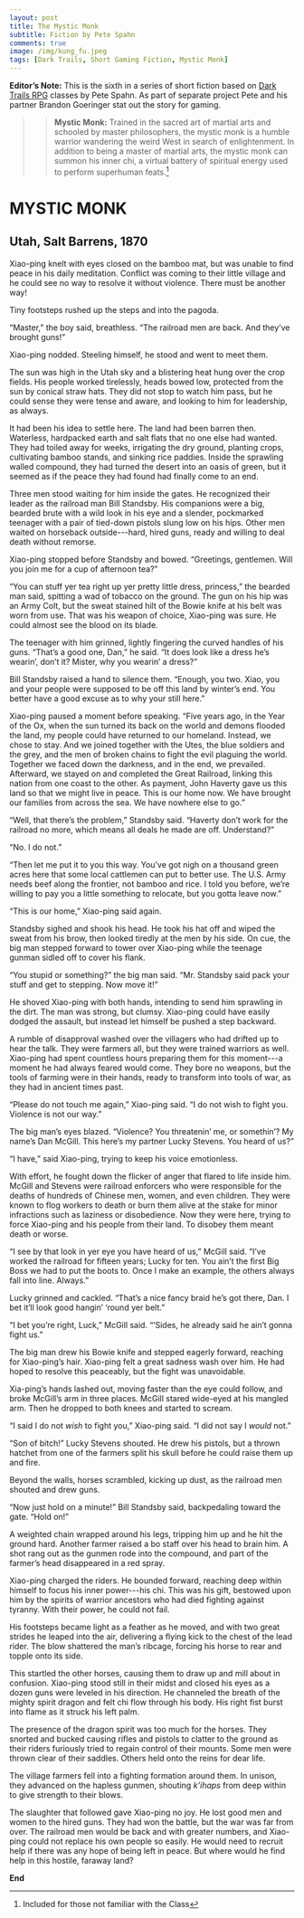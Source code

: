 ```yaml
---
layout: post
title: The Mystic Monk
subtitle: Fiction by Pete Spahn
comments: true
image: /img/kung_fu.jpeg
tags: [Dark Trails, Short Gaming Fiction, Mystic Monk]
---
```


**Editor’s Note:** This is the sixth in a series of short fiction based on [Dark Trails RPG](https://www.darktrailsrpg.com) classes by Pete Spahn. As part of separate project Pete and his partner Brandon Goeringer stat out the story for gaming.

>>**Mystic Monk:** Trained in the sacred art of martial arts and schooled by master philosophers, the mystic monk is a humble warrior wandering the weird West in search of enlightenment. In addition to being a master of martial arts, the mystic monk can summon his inner chi, a virtual battery of spiritual energy used to perform superhuman feats.[^1]

# MYSTIC MONK

## Utah, Salt Barrens, 1870

Xiao-ping knelt with eyes closed on the bamboo mat, but was unable to find peace in his daily meditation. Conflict was coming to their little village and he could see no way to resolve it without violence. There must be another way!

Tiny footsteps rushed up the steps and into the pagoda.

“Master,” the boy said, breathless. “The railroad men are back. And they’ve brought guns!”

Xiao-ping nodded. Steeling himself, he stood and went to meet them.

The sun was high in the Utah sky and a blistering heat hung over the crop fields. His people worked tirelessly, heads bowed low, protected from the sun by conical straw hats. They did not stop to watch him pass, but he could sense they were tense and aware, and looking to him for leadership, as always.

It had been his idea to settle here. The land had been barren then. Waterless, hardpacked earth and salt flats that no one else had wanted. They had toiled away for weeks, irrigating the dry ground, planting crops, cultivating bamboo stands, and sinking rice paddies. Inside the sprawling walled compound, they had turned the desert into an oasis of green, but it seemed as if the peace they had found had finally come to an end.

Three men stood waiting for him inside the gates. He recognized their leader as the railroad man Bill Standsby. His companions were a big, bearded brute with a wild look in his eye and a slender, pockmarked teenager with a pair of tied-down pistols slung low on his hips. Other men waited on horseback outside---hard, hired guns, ready and willing to deal death without remorse.

Xiao-ping stopped before Standsby and bowed. “Greetings, gentlemen. Will you join me for a cup of afternoon tea?”

“You can stuff yer tea right up yer pretty little dress, princess,” the bearded man said, spitting a wad of tobacco on the ground. The gun on his hip was an Army Colt, but the sweat stained hilt of the Bowie knife at his belt was worn from use. That was his weapon of choice, Xiao-ping was sure. He could almost see the blood on its blade.

The teenager with him grinned, lightly fingering the curved handles of his guns. “That’s a good one, Dan,” he said. “It does look like a dress he’s wearin’, don’t it?  Mister, why you wearin’ a dress?”

Bill Standsby raised a hand to silence them. “Enough, you two. Xiao, you and your people were supposed to be off this land by winter’s end. You better have a good excuse as to why your still here.”

Xiao-ping paused a moment before speaking. “Five years ago, in the Year of the Ox, when the sun turned its back on the world and demons flooded the land, my people could have returned to our homeland. Instead, we chose to stay. And we joined together with the Utes, the blue soldiers and the grey, and the men of broken chains to fight the evil plaguing the world. Together we faced down the darkness, and in the end, we prevailed. Afterward, we stayed on and completed the Great Railroad, linking this nation from one coast to the other. As payment, John Haverty gave us this land so that we might live in peace. This is our home now. We have brought our families from across the sea. We have nowhere else to go.”

 “Well, that there’s the problem,” Standsby said. “Haverty don’t work for the railroad no more, which means all deals he made are off. Understand?”

“No. I do not.”

“Then let me put it to you this way. You’ve got nigh on a thousand green acres here that some local cattlemen can put to better use. The U.S. Army needs beef along the frontier, not bamboo and rice. I told you before, we’re willing to pay you a little something to relocate, but you gotta leave now.”

“This is our home,” Xiao-ping said again.

Standsby sighed and shook his head. He took his hat off and wiped the sweat from his brow, then looked tiredly at the men by his side. On cue, the big man stepped forward to tower over Xiao-ping while the teenage gunman sidled off to cover his flank.

“You stupid or something?” the big man said. “Mr. Standsby said pack your stuff and get to stepping. Now move it!”

He shoved Xiao-ping with both hands, intending to send him sprawling in the dirt. The man was strong, but clumsy. Xiao-ping could have easily dodged the assault, but instead let himself be pushed a step backward.

A rumble of disapproval washed over the villagers who had drifted up to hear the talk. They were farmers all, but they were trained warriors as well. Xiao-ping had spent countless hours preparing them for this moment---a moment he had always feared would come. They bore no weapons, but the tools of farming were in their hands, ready to transform into tools of war, as they had in ancient times past.

“Please do not touch me again,” Xiao-ping said. “I do not wish to fight you. Violence is not our way.”

The big man’s eyes blazed. “Violence? You threatenin’ me, or somethin’? My name’s Dan McGill. This here’s my partner Lucky Stevens. You heard of us?”

“I have,” said Xiao-ping, trying to keep his voice emotionless. 

With effort, he fought down the flicker of anger that flared to life inside him. McGill and Stevens were railroad enforcers who were responsible for the deaths of hundreds of Chinese men, women, and even children. They were known to flog workers to death or burn them alive at the stake for minor infractions such as laziness or disobedience. Now they were here, trying to force Xiao-ping and his people from their land. To disobey them meant death or worse.

“I see by that look in yer eye you have heard of us,” McGill said. “I’ve worked the railroad for fifteen years; Lucky for ten. You ain’t the first Big Boss we had to put the boots to. Once I make an example, the others always fall into line. Always.”

Lucky grinned and cackled. “That’s a nice fancy braid he’s got there, Dan. I bet it’ll look good hangin’ ‘round yer belt.”

“I bet you’re right, Luck,” McGill said. “‘Sides, he already said he ain’t gonna fight us.”

The big man drew his Bowie knife and stepped eagerly forward, reaching for Xiao-ping’s hair. Xiao-ping felt a great sadness wash over him. He had hoped to resolve this peaceably, but the fight was unavoidable. 

Xia-ping’s hands lashed out, moving faster than the eye could follow, and broke McGill’s arm in three places. McGill stared wide-eyed at his mangled arm. Then he dropped to both knees and started to scream.

“I said I do not _wish_ to fight you,” Xiao-ping said. “I did not say I _would_ not.”

“Son of bitch!” Lucky Stevens shouted. He drew his pistols, but a thrown hatchet from one of the farmers split his skull before he could raise them up and fire.

Beyond the walls, horses scrambled, kicking up dust, as the railroad men shouted and drew guns.

“Now just hold on a minute!” Bill Standsby said, backpedaling toward the gate. “Hold on!”

A weighted chain wrapped around his legs, tripping him up and he hit the ground hard. Another farmer raised a bo staff over his head to brain him. A shot rang out as the gunmen rode into the compound, and part of the farmer’s head disappeared in a red spray.

Xiao-ping charged the riders. He bounded forward, reaching deep within himself to focus his inner power---his chi. This was his gift, bestowed upon him by the spirits of warrior ancestors who had died fighting against tyranny. With their power, he could not fail. 

His footsteps became light as a feather as he moved, and with two great strides he leaped into the air, delivering a flying kick to the chest of the lead rider. The blow shattered the man’s ribcage, forcing his horse to rear and topple onto its side. 

This startled the other horses, causing them to draw up and mill about in confusion. Xiao-ping stood still in their midst and closed his eyes as a dozen guns were leveled in his direction. He channeled the breath of the mighty spirit dragon and felt chi flow through his body. His right fist burst into flame as it struck his left palm.

The presence of the dragon spirit was too much for the horses. They snorted and bucked causing rifles and pistols to clatter to the ground as their riders furiously tried to regain control of their mounts. Some men were thrown clear of their saddles. Others held onto the reins for dear life.

The village farmers fell into a fighting formation around them. In unison, they advanced on the hapless gunmen, shouting _k’ihaps_ from deep within to give strength to their blows.

The slaughter that followed gave Xiao-ping no joy. He lost good men and women to the hired guns. They had won the battle, but the war was far from over. The railroad men would be back and with greater numbers, and Xiao-ping could not replace his own people so easily. He would need to recruit help if there was any hope of being left in peace. But where would he find help in this hostile, faraway land?

**End**

[^1]: Included for those not familiar with the Class
